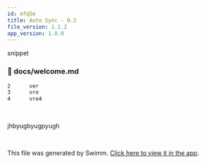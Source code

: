 ```yaml
---
id: efq5e
title: Auto Sync - 0.2
file_version: 1.1.2
app_version: 1.8.0
---
```


snippet
<!-- NOTE-swimm-snippet: the lines below link your snippet to Swimm -->
### 📄 docs/welcome.md
```markdown
2      ver
3      vre
4      vre4
```

<br/>

jhbyugbyugpyugh

<br/>

This file was generated by Swimm. [Click here to view it in the app](http://localhost:5000/repos/Z2l0aHViJTNBJTNBTm9hUmVwbyUzQSUzQU5vYW96ZXI=/docs/efq5e).
